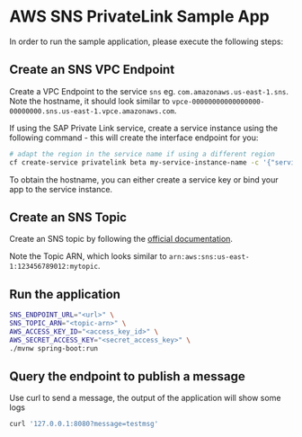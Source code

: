 # AWS SNS PrivateLink Sample App

In order to run the sample application, please execute the following steps:

## Create an SNS VPC Endpoint
Create a VPC Endpoint to the service `sns` eg. `com.amazonaws.us-east-1.sns`.
Note the hostname, it should look similar to `vpce-00000000000000000-00000000.sns.us-east-1.vpce.amazonaws.com`.

If using the SAP Private Link service, create a service instance using the following command - this will create the interface endpoint for you:
```bash 
# adapt the region in the service name if using a different region
cf create-service privatelink beta my-service-instance-name -c '{"serviceName": "com.amazonaws.eu-central-1.sns"}'
```

To obtain the hostname, you can either create a service key or bind your app to the service instance.

## Create an SNS Topic
Create an SNS topic by following the [official documentation](https://docs.aws.amazon.com/sns/latest/dg/sns-create-topic.html).

Note the Topic ARN, which looks similar to `arn:aws:sns:us-east-1:123456789012:mytopic`.

## Run the application

```bash
SNS_ENDPOINT_URL="<url>" \
SNS_TOPIC_ARN="<topic-arn>" \
AWS_ACCESS_KEY_ID="<access_key_id>" \
AWS_SECRET_ACCESS_KEY="<secret_access_key>" \
./mvnw spring-boot:run
```

## Query the endpoint to publish a message
Use curl to send a message, the output of the application will show some logs
```bash
curl '127.0.0.1:8080?message=testmsg'
```